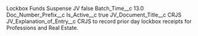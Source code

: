 <?xml version="1.0" encoding="UTF-8"?>
<CustomMetadata xmlns="http://soap.sforce.com/2006/04/metadata" xmlns:xsi="http://www.w3.org/2001/XMLSchema-instance" xmlns:xsd="http://www.w3.org/2001/XMLSchema">
    <label>Lockbox Funds Suspense JV</label>
    <protected>false</protected>
    <values>
        <field>Batch_Time__c</field>
        <value xsi:type="xsd:double">13.0</value>
    </values>
    <values>
        <field>Doc_Number_Prefix__c</field>
        <value xsi:nil="true"/>
    </values>
    <values>
        <field>Is_Active__c</field>
        <value xsi:type="xsd:boolean">true</value>
    </values>
    <values>
        <field>JV_Document_Title__c</field>
        <value xsi:type="xsd:string">CRJS</value>
    </values>
    <values>
        <field>JV_Explanation_of_Entry__c</field>
        <value xsi:type="xsd:string">CRJS to record prior day lockbox receipts for Professions and Real Estate.</value>
    </values>
</CustomMetadata>
